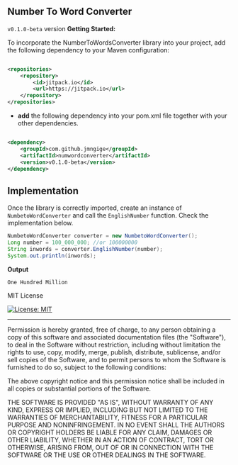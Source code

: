 ## Number To Word Converter

`v0.1.0-beta` version
**Getting Started:**

To incorporate the NumberToWordsConverter library into your project, add the following dependency to your Maven configuration:

```xml

<repositories>
    <repository>
        <id>jitpack.io</id>
        <url>https://jitpack.io</url>
    </repository>
</repositories>
```

* **add** the following dependency into your pom.xml file together with your other dependencies.

```xml

<dependency>
    <groupId>com.github.jmngige</groupId>
    <artifactId>numwordconverter</artifactId>
    <version>v0.1.0-beta</version>
</dependency>
```
## Implementation
Once the library is correctly imported, create an instance of `NumbetoWordConverter` and call the `EnglishNumber` function. Check the implementation below.

```java
NumbetoWordConverter converter = new NumbetoWordConverter();
Long number = 100_000_000; //or 100000000
String inwords = converter.EnglishNumber(number);
System.out.println(inwords);
```
**Output**

    One Hundred Million




MIT License

[![License: MIT](https://img.shields.io/badge/License-MIT-yellow.svg)](https://opensource.org/licenses/MIT)

---

Permission is hereby granted, free of charge, to any person obtaining a copy
of this software and associated documentation files (the "Software"), to deal
in the Software without restriction, including without limitation the rights
to use, copy, modify, merge, publish, distribute, sublicense, and/or sell
copies of the Software, and to permit persons to whom the Software is
furnished to do so, subject to the following conditions:

The above copyright notice and this permission notice shall be included in all
copies or substantial portions of the Software.

THE SOFTWARE IS PROVIDED "AS IS", WITHOUT WARRANTY OF ANY KIND, EXPRESS OR
IMPLIED, INCLUDING BUT NOT LIMITED TO THE WARRANTIES OF MERCHANTABILITY,
FITNESS FOR A PARTICULAR PURPOSE AND NONINFRINGEMENT. IN NO EVENT SHALL THE
AUTHORS OR COPYRIGHT HOLDERS BE LIABLE FOR ANY CLAIM, DAMAGES OR OTHER
LIABILITY, WHETHER IN AN ACTION OF CONTRACT, TORT OR OTHERWISE, ARISING FROM,
OUT OF OR IN CONNECTION WITH THE SOFTWARE OR THE USE OR OTHER DEALINGS IN THE
SOFTWARE.

